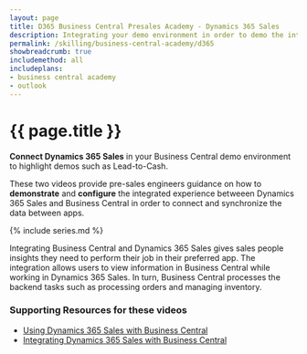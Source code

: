 ```yaml
---
layout: page
title: D365 Business Central Presales Academy - Dynamics 365 Sales
description: Integrating your demo environment in order to demo the integrated experience between Dynamics 365 Sales and Business Central. 
permalink: /skilling/business-central-academy/d365
showbreadcrumb: true
includemethod: all
includeplans:
- business central academy
- outlook
---
```


# {{ page.title }}

**Connect Dynamics 365 Sales** in your Business Central demo environment to highlight demos such as Lead-to-Cash.

These two videos provide pre-sales engineers guidance on how to **demonstrate** and **configure** the integrated experience betweeen Dynamics 365 Sales and Business Central in order to connect and synchronize the data between apps.

{% include series.md %}

Integrating Business Central and Dynamics 365 Sales gives sales people insights they need to perform their job in their preferred app. The integration allows users to view information in Business Central while working in Dynamics 365 Sales. In turn, Business Central processes the backend tasks such as processing orders and managing inventory. 

### Supporting Resources for these videos

* [Using Dynamics 365 Sales with Business Central](https://docs.microsoft.com/en-us/dynamics365/business-central/marketing-integrate-dynamicscrm?tabs=current-experience)
* [Integrating Dynamics 365 Sales with Business Central](https://docs.microsoft.com/en-us/dynamics365/business-central/admin-prepare-dynamics-365-for-sales-for-integration)

